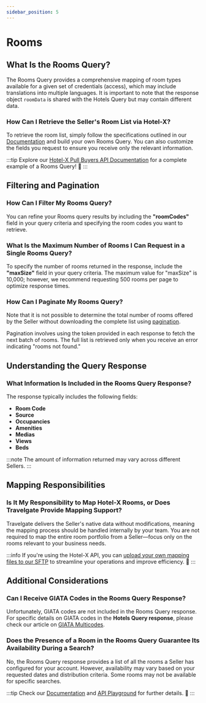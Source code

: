 ```yaml
---
sidebar_position: 5
---
```


# Rooms

## What Is the Rooms Query? 
The Rooms Query provides a comprehensive mapping of room types available for a given set of credentials (access), which may include translations into multiple languages. It is important to note that the response object `roomData` is shared with the Hotels Query but may contain different data.

### How Can I Retrieve the Seller's Room List via Hotel-X?
To retrieve the room list, simply follow the specifications outlined in our [Documentation](/docs/apis/for-buyers/hotel-x-pull-buyers-api/content/rooms) and build your own Rooms Query. You can also customize the fields you request to ensure you receive only the relevant information.

:::tip
Explore our [Hotel-X Pull Buyers API Documentation](/docs/apis/for-buyers/hotel-x-pull-buyers-api/content/rooms#query-overview) for a complete example of a Rooms Query! 🚀
:::

## Filtering and Pagination

### How Can I Filter My Rooms Query? 
You can refine your Rooms query results by including the **"roomCodes"** field in your query criteria and specifying the room codes you want to retrieve.

### What Is the Maximum Number of Rooms I Can Request in a Single Rooms Query? 
To specify the number of rooms returned in the response, include the **"maxSize"** field in your query criteria. The maximum value for "maxSize" is 10,000; however, we recommend requesting 500 rooms per page to optimize response times.

### How Can I Paginate My Rooms Query? 
Note that it is not possible to determine the total number of rooms offered by the Seller without downloading the complete list using [pagination](/kb/connectivity-products/for-buyers/hotel-x/content/token-pagination). 

Pagination involves using the token provided in each response to fetch the next batch of rooms. The full list is retrieved only when you receive an error indicating "rooms not found."

## Understanding the Query Response

### What Information Is Included in the Rooms Query Response? 
The response typically includes the following fields:

- **Room Code**
- **Source**
- **Occupancies**
- **Amenities**
- **Medias**
- **Views**
- **Beds**

:::note
The amount of information returned may vary across different Sellers.
:::

## Mapping Responsibilities

### Is It My Responsibility to Map Hotel-X Rooms, or Does Travelgate Provide Mapping Support? 
Travelgate delivers the Seller's native data without modifications, meaning the mapping process should be handled internally by your team.  You are not required to map the entire room portfolio from a Seller—focus only on the rooms relevant to your business needs.

:::info
If you're using the Hotel-X API, you can [upload your own mapping files to our SFTP](/docs/apis/for-buyers/hotel-x-pull-buyers-api/plugins/mapping) to streamline your operations and improve efficiency. 🚀
:::

## Additional Considerations

### Can I Receive GIATA Codes in the Rooms Query Response? 
Unfortunately, GIATA codes are not included in the Rooms Query response. For specific details on GIATA codes in the **Hotels Query response**, please check our article on [GIATA Multicodes](/kb/connectivity-products/for-buyers/mapping-solutions/giata/giata-multicodes).

### Does the Presence of a Room in the Rooms Query Guarantee Its Availability During a Search?
No, the Rooms Query response provides a list of all the rooms a Seller has configured for your account. However, availability may vary based on your requested dates and distribution criteria. Some rooms may not be available for specific searches.

:::tip
Check our [Documentation](/docs/apis/for-buyers/hotel-x-pull-buyers-api/content/rooms) and [API Playground](/playground) for further details. 🚀
:::
